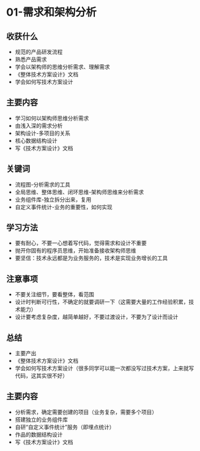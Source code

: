 # 01-需求和架构分析

## 收获什么

- 规范的产品研发流程
- 熟悉产品需求
- 学会以架构师的思维分析需求、理解需求
- 《整体技术方案设计》文档
- 学会如何写技术方案设计

## 主要内容

- 学习如何以架构师思维分析需求
- 由浅入深的需求分析
- 架构设计-多项目的关系
- 核心数据结构设计
- 写《技术方案设计》文档

## 关键词

- 流程图-分析需求的工具
- 全局思维、整体思维、闭环思维-架构师思维来分析需求
- 业务组件库-独立拆分出来，复用
- 自定义事件统计-业务的重要性，如何实现

## 学习方法

- 要有耐心，不要一心想着写代码，觉得需求和设计不重要
- 抛开你固有的程序员思维，开始准备接收架构师思维
- 要坚信：技术永远都是为业务服务的，技术是实现业务增长的工具

## 注意事项

- 不要关注细节，要看整体，看范围
- 设计时判断可行性，不确定的就要调研一下（这需要大量的工作经验积累，技术能力）
- 设计要考虑复杂度，越简单越好，不要过渡设计，不要为了设计而设计

## 总结

- 主要产出
- 《整体技术方案设计》文档
- 学会如何写技术方案设计（很多同学可以能一次都没写过技术方案，上来就写代码，这其实很不好）

## 主要内容

- 分析需求，确定需要创建的项目（业务复杂，需要多个项目）
- 搭建独立的业务组件库
- 自研“自定义事件统计”服务（即埋点统计）
- 作品的数据结构设计
- 写《技术方案设计》文档